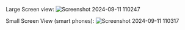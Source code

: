 Large Screen view:
![Screenshot 2024-09-11 110247](https://github.com/user-attachments/assets/5f2f1a47-8829-492f-b9dc-2d9cdf6de9dc)

Small Screen View (smart phones):
![Screenshot 2024-09-11 110317](https://github.com/user-attachments/assets/cd41d2ad-d6ad-4d6b-8c0d-2d8862b26ad7)
